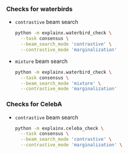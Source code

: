 ### Checks for waterbirds

- `contrastive` beam search
    ```bash
    python -m explainx.waterbird_check \
      --task consensus \
      --beam_search_mode 'contrastive' \
      --contrastive_mode 'marginalization'
    ```

- `mixture` beam search
    ```bash
    python -m explainx.waterbird_check \
      --task consensus \
      --beam_search_mode 'mixture' \
      --contrastive_mode 'marginalization'
    ```

### Checks for CelebA

- `contrastive` beam search
  ```bash
  python -m explainx.celeba_check \
    --task consensus \
    --beam_search_mode 'contrastive' \
    --contrastive_mode 'marginalization' \
  ```
